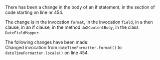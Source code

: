 There has been a change in the body of an if statement, in the section of code starting on line nr 454.
  
The change is in the invocation ```format```, in the invocation ```field```, in a then clause, in an if clause, in the method ```doXContentBody```, in the class ```DateFieldMapper```.
  
The following changes have been made:  
Changed invocation from ```dateTimeFormatter.format()``` to ```dateTimeFormatter.locale()``` on line 454.  
